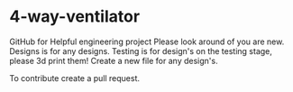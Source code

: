 # 4-way-ventilator
GitHub for Helpful engineering project
Please look around of you are new.
Designs is for any designs.
Testing is for design's on the testing stage, 
please 3d print them!
Create a new file for any design's.

To contribute create a pull request.
